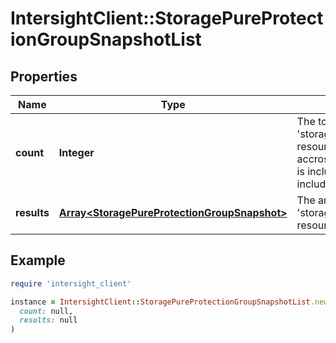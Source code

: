 # IntersightClient::StoragePureProtectionGroupSnapshotList

## Properties

| Name | Type | Description | Notes |
| ---- | ---- | ----------- | ----- |
| **count** | **Integer** | The total number of &#39;storage.PureProtectionGroupSnapshot&#39; resources matching the request, accross all pages. The &#39;Count&#39; attribute is included when the HTTP GET request includes the &#39;$inlinecount&#39; parameter. | [optional] |
| **results** | [**Array&lt;StoragePureProtectionGroupSnapshot&gt;**](StoragePureProtectionGroupSnapshot.md) | The array of &#39;storage.PureProtectionGroupSnapshot&#39; resources matching the request. | [optional] |

## Example

```ruby
require 'intersight_client'

instance = IntersightClient::StoragePureProtectionGroupSnapshotList.new(
  count: null,
  results: null
)
```

